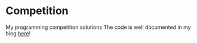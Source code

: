 Competition
===========

My programming competition solutions
The code is well documented in my blog [here](http://andrew-algorithm.blogspot.com/)!